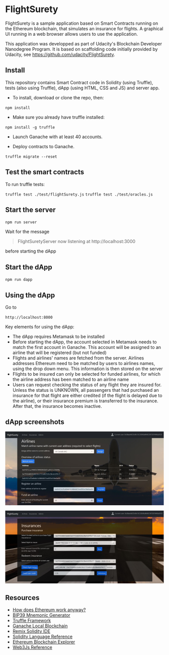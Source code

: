 # FlightSurety

FlightSurety is a sample application based on Smart Contracts running on the Ethereum blockchain, that simulates an insurance for flights. A graphical UI running in a web browser allows users to use the application.

This application was developped as part of Udacity's Blockchain Developer Nanodegree Program. It is based on scaffolding code initially provided by Udacity, see https://github.com/udacity/FlightSurety.

## Install

This repository contains Smart Contract code in Solidity (using Truffle), tests (also using Truffle), dApp (using HTML, CSS and JS) and server app.

- To install, download or clone the repo, then:

`npm install`

- Make sure you already have truffle installed:

`npm install -g truffle`

- Launch Ganache with at least 40 accounts.

- Deploy contracts to Ganache.

`truffle migrate --reset`

## Test the smart contracts

To run truffle tests:

`truffle test ./test/flightSurety.js`
`truffle test ./test/oracles.js`

## Start the server

`npm run server`

Wait for the message
>FlightSuretyServer now listening at http://localhost:3000

before starting the dApp

## Start the dApp

`npm run dapp`

## Using the dApp

Go to

`http://localhost:8000`

Key elements for using the dApp:
- The dApp requires Metamask to be installed
- Before starting the dApp, the account selected in Metamask needs to match the first account in Ganache. This account will be assigned to an airline that will be registered (but not funded)
- Flights and airlines' names are fetched from the server. Airlines addresses Ethereum need to be matched by users to airlines names, using the drop down menu. This information is then stored on the server
- Flights to be insured can only be selected for funded airlines, for which the airline address has been matched to an airline name
- Users can request checking the status of any flight they are insured for. Unless the status is UNKNOWN, all passengers that had purchased an insurance for that flight are either credited (if the flight is delayed due to the airline), or their insurance premium is transferred to the insurance. After that, the insurance becomes inactive.

## dApp screenshots

![alt text](./img/UIAirlines.JPG "UI")

![alt text](./img/UIInsurances.JPG "UI")

## Resources

* [How does Ethereum work anyway?](https://medium.com/@preethikasireddy/how-does-ethereum-work-anyway-22d1df506369)
* [BIP39 Mnemonic Generator](https://iancoleman.io/bip39/)
* [Truffle Framework](http://truffleframework.com/)
* [Ganache Local Blockchain](http://truffleframework.com/ganache/)
* [Remix Solidity IDE](https://remix.ethereum.org/)
* [Solidity Language Reference](https://docs.soliditylang.org/en/v0.8.0/)
* [Ethereum Blockchain Explorer](https://etherscan.io/)
* [Web3Js Reference](https://github.com/ethereum/wiki/wiki/JavaScript-API)
